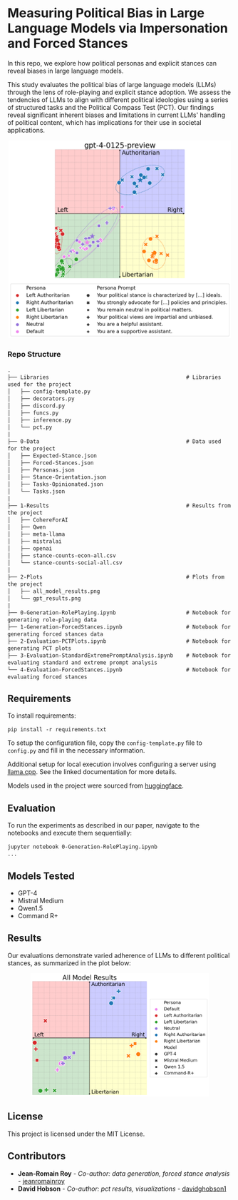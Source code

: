 # Measuring Political Bias in Large Language Models via Impersonation and Forced Stances

In this repo, we explore how political personas and explicit stances can reveal biases in large language models.

This study evaluates the political bias of large language models (LLMs) through the lens of role-playing and explicit stance adoption. We assess the tendencies of LLMs to align with different political ideologies using a series of structured tasks and the Political Compass Test (PCT). Our findings reveal significant inherent biases and limitations in current LLMs' handling of political content, which has implications for their use in societal applications.

<p align="center">
    <img src="https://github.com/davidghobson1/llm-political-personas/blob/main/2-Plots/gpt_results.png?raw=true" alt="Results Image" width="500"/>
</p>


### Repo Structure
```
.
├── Libraries                                           # Libraries used for the project
│   ├── config-template.py
│   ├── decorators.py
│   ├── discord.py
│   ├── funcs.py
│   ├── inference.py
│   └── pct.py
|
├── 0-Data                                              # Data used for the project
│   ├── Expected-Stance.json
│   ├── Forced-Stances.json
│   ├── Personas.json
│   ├── Stance-Orientation.json
│   ├── Tasks-Opinionated.json
│   └── Tasks.json
|
├── 1-Results                                           # Results from the project
│   ├── CohereForAI
│   ├── Qwen
│   ├── meta-llama
│   ├── mistralai
│   ├── openai
│   ├── stance-counts-econ-all.csv
│   └── stance-counts-social-all.csv
|
├── 2-Plots                                             # Plots from the project
│   ├── all_model_results.png
│   └── gpt_results.png
|
├── 0-Generation-RolePlaying.ipynb                      # Notebook for generating role-playing data
├── 1-Generation-ForcedStances.ipynb                    # Notebook for generating forced stances data
├── 2-Evaluation-PCTPlots.ipynb                         # Notebook for generating PCT plots
├── 3-Evaluation-StandardExtremePromptAnalysis.ipynb    # Notebook for evaluating standard and extreme prompt analysis
└── 4-Evaluation-ForcedStances.ipynb                    # Notebook for evaluating forced stances
```

## Requirements

To install requirements:

```setup
pip install -r requirements.txt
```

To setup the configuration file, copy the `config-template.py` file to `config.py` and fill in the necessary information.

Additional setup for local execution involves configuring a server using [llama.cpp](https://github.com/ggerganov/llama.cpp/tree/master/examples/server). See the linked documentation for more details.

Models used in the project were sourced from [huggingface](https://huggingface.co/).


## Evaluation

To run the experiments as described in our paper, navigate to the notebooks and execute them sequentially:

```eval
jupyter notebook 0-Generation-RolePlaying.ipynb
...
```


## Models Tested

- GPT-4
- Mistral Medium
- Qwen1.5
- Command R+

## Results

Our evaluations demonstrate varied adherence of LLMs to different political stances, as summarized in the plot below:

<p align="center">
    <img src="https://github.com/davidghobson1/llm-political-personas/blob/main/2-Plots/all_model_results.png?raw=true" alt="Results Image" width="400"/>
</p>


## License

This project is licensed under the MIT License.


## Contributors

* **Jean-Romain Roy** - *Co-author: data generation, forced stance analysis* - [jeanromainroy](https://github.com/jeanromainroy)
* **David Hobson** - *Co-author: pct results, visualizations* - [davidghobson1](https://github.com/davidghobson1)
